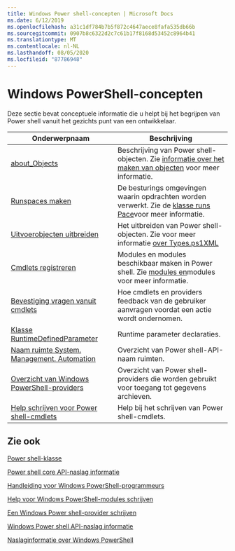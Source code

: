 ```yaml
---
title: Windows Power shell-concepten | Microsoft Docs
ms.date: 6/12/2019
ms.openlocfilehash: a31c1df784b7b5f872c4647aece8fafa535db66b
ms.sourcegitcommit: 0907b8c6322d2c7c61b17f8168d53452c8964b41
ms.translationtype: MT
ms.contentlocale: nl-NL
ms.lasthandoff: 08/05/2020
ms.locfileid: "87786948"
---
```

# <a name="windows-powershell-concepts"></a>Windows PowerShell-concepten

Deze sectie bevat conceptuele informatie die u helpt bij het begrijpen van Power shell vanuit het gezichts punt van een ontwikkelaar.

|Onderwerpnaam|Beschrijving|
|----------------|-----------------|
|[about_Objects](/powershell/module/microsoft.powershell.core/about/about_objects)|Beschrijving van Power shell-objecten. Zie [informatie over het maken van objecten](/powershell/module/microsoft.powershell.core/about/about_object_creation) voor meer informatie.|
|[Runspaces maken](../hosting/creating-runspaces.md)|De besturings omgevingen waarin opdrachten worden verwerkt. Zie de [klasse runs Pace](/dotnet/api/system.management.automation.runspaces.runspace)voor meer informatie.|
|[Uitvoerobjecten uitbreiden](../cmdlet/extending-output-objects.md)|Het uitbreiden van Power shell-objecten. Zie voor meer informatie [over Types.ps1XML](/powershell/module/microsoft.powershell.core/about/about_types.ps1xml)|
|[Cmdlets registreren](../cmdlet/registering-cmdlets.md)|Modules en modules beschikbaar maken in Power shell. Zie [modules en](../cmdlet/modules-and-snap-ins.md)modules voor meer informatie.|
|[Bevestiging vragen vanuit cmdlets](../cmdlet/requesting-confirmation-from-cmdlets.md)|Hoe cmdlets en providers feedback van de gebruiker aanvragen voordat een actie wordt ondernomen.|
|[Klasse RuntimeDefinedParameter](/dotnet/api/system.management.automation.runtimedefinedparameter)|Runtime parameter declaraties.|
|[Naam ruimte System. Management. Automation](/dotnet/api/System.Management.Automation)|Overzicht van Power shell-API-naam ruimten.|
|[Overzicht van Windows PowerShell-providers](../provider/windows-powershell-provider-overview.md)|Overzicht van Power shell-providers die worden gebruikt voor toegang tot gegevens archieven.|
|[Help schrijven voor Power shell-cmdlets](../help/writing-help-for-windows-powershell-cmdlets.md)|Help bij het schrijven van Power shell-cmdlets.|

## <a name="see-also"></a>Zie ook

[Power shell-klasse](/dotnet/api/system.management.automation.powershell)

[Power shell core API-naslag informatie](/dotnet/api/?view=pscore-6.2.0)

[Handleiding voor Windows PowerShell-programmeurs](windows-powershell-programmer-s-guide.md)

[Help voor Windows PowerShell-modules schrijven](../module/writing-help-for-windows-powershell-modules.md)

[Een Windows Power shell-provider schrijven](../provider/writing-a-windows-powershell-provider.md)

[Windows Power shell API-naslag informatie](/dotnet/api/?view=powershellsdk-1.1.0)

[Naslaginformatie over Windows PowerShell](../windows-powershell-reference.md)
